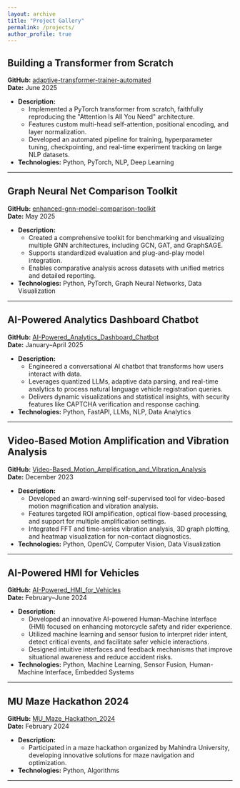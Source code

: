 ```yaml
---
layout: archive
title: "Project Gallery"
permalink: /projects/
author_profile: true
---
```


## **Building a Transformer from Scratch**

**GitHub:** [adaptive-transformer-trainer-automated](https://github.com/Ashwin-Baduni/adaptive-transformer-trainer-automated)  
**Date:** June 2025

- **Description:**  
  - Implemented a PyTorch transformer from scratch, faithfully reproducing the "Attention Is All You Need" architecture.
  - Features custom multi-head self-attention, positional encoding, and layer normalization.
  - Developed an automated pipeline for training, hyperparameter tuning, checkpointing, and real-time experiment tracking on large NLP datasets.
- **Technologies:** Python, PyTorch, NLP, Deep Learning

---

## **Graph Neural Net Comparison Toolkit**

**GitHub:** [enhanced-gnn-model-comparison-toolkit](https://github.com/Ashwin-Baduni/enhanced-gnn-model-comparison-toolkit)  
**Date:** May 2025

- **Description:**  
  - Created a comprehensive toolkit for benchmarking and visualizing multiple GNN architectures, including GCN, GAT, and GraphSAGE.
  - Supports standardized evaluation and plug-and-play model integration.
  - Enables comparative analysis across datasets with unified metrics and detailed reporting.
- **Technologies:** Python, PyTorch, Graph Neural Networks, Data Visualization

---

## **AI-Powered Analytics Dashboard Chatbot**

**GitHub:** [AI-Powered_Analytics_Dashboard_Chatbot](https://github.com/Ashwin-Baduni/AI-Powered_Analytics_Dashboard_Chatbot)  
**Date:** January–April 2025

- **Description:**  
  - Engineered a conversational AI chatbot that transforms how users interact with data.
  - Leverages quantized LLMs, adaptive data parsing, and real-time analytics to process natural language vehicle registration queries.
  - Delivers dynamic visualizations and statistical insights, with security features like CAPTCHA verification and response caching.
- **Technologies:** Python, FastAPI, LLMs, NLP, Data Analytics

---

## **Video-Based Motion Amplification and Vibration Analysis**

**GitHub:** [Video-Based_Motion_Amplification_and_Vibration_Analysis](https://github.com/Ashwin-Baduni/Video-Based_Motion_Amplification_and_Vibration_Analysis)  
**Date:** December 2023

- **Description:**  
  - Developed an award-winning self-supervised tool for video-based motion magnification and vibration analysis.
  - Features targeted ROI amplification, optical flow-based processing, and support for multiple amplification settings.
  - Integrated FFT and time-series vibration analysis, 3D graph plotting, and heatmap visualization for non-contact diagnostics.
- **Technologies:** Python, OpenCV, Computer Vision, Data Visualization

---

## **AI-Powered HMI for Vehicles**

**GitHub:** [AI-Powered_HMI_for_Vehicles](https://github.com/Ashwin-Baduni/AI-Powered_HMI_for_Vehicles)  
**Date:** February–June 2024

- **Description:**  
  - Developed an innovative AI-powered Human-Machine Interface (HMI) focused on enhancing motorcycle safety and rider experience.
  - Utilized machine learning and sensor fusion to interpret rider intent, detect critical events, and facilitate safer vehicle interactions.
  - Designed intuitive interfaces and feedback mechanisms that improve situational awareness and reduce accident risks.
- **Technologies:** Python, Machine Learning, Sensor Fusion, Human-Machine Interface, Embedded Systems

---

## **MU Maze Hackathon 2024**

**GitHub:** [MU_Maze_Hackathon_2024](https://github.com/Ashwin-Baduni/MU_Maze_Hackathon_2024)  
**Date:** February 2024

- **Description:**  
  - Participated in a maze hackathon organized by Mahindra University, developing innovative solutions for maze navigation and optimization.
- **Technologies:** Python, Algorithms

---
